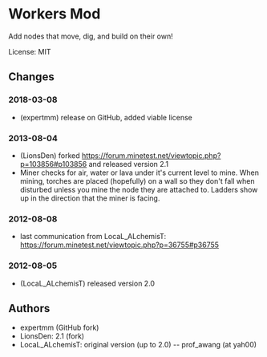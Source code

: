 # Workers Mod
Add nodes that move, dig, and build on their own!

License: MIT

## Changes
### 2018-03-08
* (expertmm) release on GitHub, added viable license
### 2013-08-04
* (LionsDen) forked <https://forum.minetest.net/viewtopic.php?p=103856#p103856> and released version 2.1
* Miner checks for air, water or lava under it's current level to mine.
  When mining, torches are placed (hopefully) on a wall so they
  don't fall when disturbed unless you mine the node they are
  attached to. Ladders show up in the direction that the miner is
  facing.
### 2012-08-08
* last communication from LocaL_ALchemisT: <https://forum.minetest.net/viewtopic.php?p=36755#p36755>
### 2012-08-05
* (LocaL_ALchemisT) released version 2.0


## Authors
* expertmm (GitHub fork)
* LionsDen: 2.1 (fork)
* LocaL_ALchemisT: original version (up to 2.0) -- prof_awang (at yah00)
